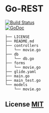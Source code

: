 Go-REST
===
[![Build Status](https://travis-ci.org/Luncher/go-rest.svg?branch=master)](https://travis-ci.org/Luncher/go-rest)  
[![GoDoc](https://godoc.org/github.com/Luncher/go-rest?status.svg)](https://godoc.org/github.com/Luncher/go-rest)

```shell
├── LICENSE
├── README.md
├── controllers
│   └── movie.go
├── db
│   └── db.go
├── forms
│   └── movie.go
├── glide.yaml
├── main.go
├── main_test.go
└── models
    └── movie.go
```

## License [MIT](https://opensource.org/licenses/MIT)